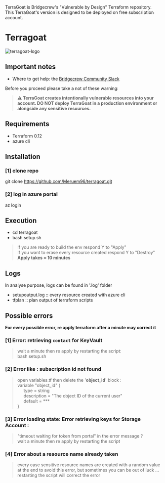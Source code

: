 TerraGoat is Bridgecrew's "Vulnerable by Design" Terraform repository.</br>
This TerraGoat's version is designed to be deployed on free subscription account.
# Terragoat
![terragoat-logo](https://user-images.githubusercontent.com/61518622/110116638-0ff37500-7db8-11eb-94f6-8e7151f0112a.png)

## Important notes
* Where to get help: the [Bridgecrew Community Slack](https://slack.bridgecrew.io/?utm_source=github&utm_medium=organic_oss&utm_campaign=terragoat) </br>

Before you proceed please take a not of these warning: </br>

>**⚠️ TerraGoat creates intentionally vulnerable resources into your account. DO NOT deploy TerraGoat in a production environment or alongside any sensitive resources.**

## Requirements
* Terraform 0.12
* azure cli

## Installation
### [1] clone repo
git clone https://github.com/Meruem96/terragoat.git </br>
### [2] log in azure portal 
az login </br>

## Execution
* cd terragoat </br>
* bash setup.sh </br>
>If you are ready to build the env respond Y to "Apply"</br>
>If you want to erase every resource created respond Y to "Destroy"</br>
>**Apply takes ≈ 10 minutes**

## Logs
In analyse purpose, logs can be found in '.log' folder
+ setupoutput.log :: every resource created with azure cli
+ tfplan :: plan output of terraform scripts

## Possible errors
**For every possible error, re apply terraform after a minute may correct it**

### [1] Error: retrieving `contact` for KeyVault 
>wait a minute then re apply by restarting the script: </br>
>bash setup.sh

### [2] Error like : subscription id not found 
>open variables.tf then delete the '**object_id**' block :</br>
>variable "object_id" { </br>
 >&nbsp;&nbsp;&nbsp;&nbsp; type        = string</br>
 >&nbsp;&nbsp;&nbsp;&nbsp; description = "The object ID of the current user"</br>
 >&nbsp;&nbsp;&nbsp;&nbsp; default     = ***</br>
>}</br>

### [3] Error loading state: Error retrieving keys for Storage Account :
>"timeout waiting for token from portal" in the error message ?</br>
>wait a minute then re apply by restarting the script </br>

### [4] Error about a resource name already taken
>every case sensitive resource names are created with a random value at the end to avoid this error, but sometimes you can be out of luck ... </br>
>restarting the script will correct the error
